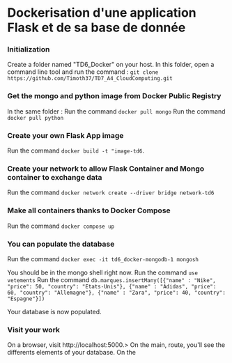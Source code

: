 # Dockerisation d'une application Flask et de sa base de donnée

### Initialization

Create a folder named "TD6_Docker" on your host. 
In this folder, open a command line tool and run the command : 
`git clone https://github.com/Timoth37/TD7_A4_CloudComputing.git`

### Get the mongo and python image from Docker Public Registry
In the same folder :
Run the command `docker pull mongo`
Run the command `docker pull python`

### Create your own Flask App image

Run the command `docker build -t "image-td6`.

### Create your network to allow Flask Container and Mongo container to exchange data

Run the command `docker network create --driver bridge network-td6`

### Make all containers thanks to Docker Compose

Run the command `docker compose up`

### You can populate the database

Run the command `docker exec -it td6_docker-mongodb-1 mongosh`

You should be in the mongo shell right now.
Run the command `use vetements`
Run the command `db.marques.insertMany([{"name" : "Nike", "price": 50, "country": "Etats-Unis"},
{"name" : "Adidas", "price": 60, "country": "Allemagne"},
{"name" : "Zara", "price": 40, "country": "Espagne"}])`

Your database is now populated. 

### Visit your work

On a browser, visit http://localhost:5000.> On the main, route, you'll see the differents elements of your database. 
On the 
